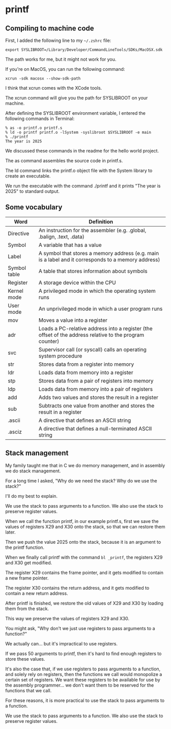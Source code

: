 # printf

## Compiling to machine code

First, I added the following line to my `~/.zshrc` file:

    export SYSLIBROOT=/Library/Developer/CommandLineTools/SDKs/MacOSX.sdk

The path works for me, but it might not work for you.

If you're on MacOS, you can run the following command:

    xcrun -sdk macosx --show-sdk-path

I think that xcrun comes with the XCode tools.

The xcrun command will give you the path for SYSLIBROOT on your machine.

After defining the SYSLIBROOT environment variable, I entered the following commands in Terminal:

    % as -o printf.o printf.s
    % ld -o printf printf.o -lSystem -syslibroot $SYSLIBROOT -e main
    % ./printf
    The year is 2025

We discussed these commands in the readme for the hello world project.

The as command assembles the source code in printf.s.

The ld command links the printf.o object file with the System library to create an executable.

We run the executable with the command ./printf and it prints "The year is 2025" to standard output.

## Some vocabulary

Word | Definition
---- | ----------
Directive | An instruction for the assembler (e.g. .global, .balign, .text, .data)
Symbol | A variable that has a value
Label | A symbol that stores a memory address (e.g. main is a label and it corresponds to a memory address)
Symbol table | A table that stores information about symbols
Register | A storage device within the CPU
Kernel mode | A privileged mode in which the operating system runs
User mode | An unprivileged mode in which a user program runs
mov | Moves a value into a register
adr | Loads a PC-relative address into a register (the offset of the address relative to the program counter)
svc | Supervisor call (or syscall) calls an operating system procedure
str | Stores data from a register into memory
ldr | Loads data from memory into a register
stp | Stores data from a pair of registers into memory
ldp | Loads data from memory into a pair of registers
add | Adds two values and stores the result in a register
sub | Subtracts one value from another and stores the result in a register
.ascii | A directive that defines an ASCII string
.asciz | A directive that defines a null-terminated ASCII string

## Stack management

My family taught me that in C we do memory management, and in assembly we do stack management.

For a long time I asked, "Why do we need the stack? Why do we use the stack?"

I'll do my best to explain.

We use the stack to pass arguments to a function. We also use the stack to preserve register values.

When we call the function printf, in our example printf.s, first we save the values of registers X29 and X30 onto the stack, so that we can restore them later.

Then we push the value 2025 onto the stack, because it is an argument to the printf function.

When we finally call printf with the command `bl _printf`, the registers X29 and X30 get modified.

The register X29 contains the frame pointer, and it gets modified to contain a new frame pointer.

The register X30 contains the return address, and it gets modified to contain a new return address.

After printf is finished, we restore the old values of X29 and X30 by loading them from the stack.

This way we preserve the values of registers X29 and X30.

You might ask, "Why don't we just use registers to pass arguments to a function?"

We actually can... but it's impractical to use registers.

If we pass 50 arguments to printf, then it's hard to find enough registers to store these values.

It's also the case that, if we use registers to pass arguments to a function, and solely rely on registers, then the functions we call would monopolize a certain set of registers. We want these registers to be available for use by the assembly programmer... we don't want them to be reserved for the functions that we call.

For these reasons, it is more practical to use the stack to pass arguments to a function.

We use the stack to pass arguments to a function. We also use the stack to preserve register values.
